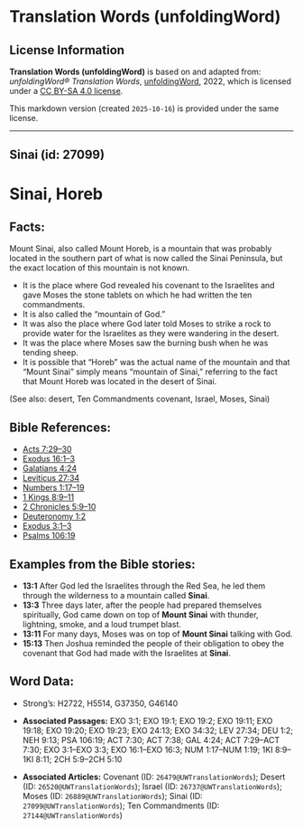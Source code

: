 # Translation Words (unfoldingWord)

## License Information

**Translation Words (unfoldingWord)** is based on and adapted from: _unfoldingWord® Translation Words_, [unfoldingWord](https://unfoldingword.org/utw), 2022, which is licensed under a [CC BY-SA 4.0 license](https://creativecommons.org/licenses/by-sa/4.0/legalcode.en).

This markdown version (created `2025-10-16`) is provided under the same license.



--------------------------------

## Sinai (id: 27099)

Sinai, Horeb
============

Facts:
------

Mount Sinai, also called Mount Horeb, is a mountain that was probably located in the southern part of what is now called the Sinai Peninsula, but the exact location of this mountain is not known.

* It is the place where God revealed his covenant to the Israelites and gave Moses the stone tablets on which he had written the ten commandments.
* It is also called the “mountain of God.”
* It was also the place where God later told Moses to strike a rock to provide water for the Israelites as they were wandering in the desert.
* It was the place where Moses saw the burning bush when he was tending sheep.
* It is possible that “Horeb” was the actual name of the mountain and that “Mount Sinai” simply means “mountain of Sinai,” referring to the fact that Mount Horeb was located in the desert of Sinai.

(See also: desert, Ten Commandments covenant, Israel, Moses, Sinai)

Bible References:
-----------------

* [Acts 7:29–30](https://ref.ly/Acts7:29-Acts7:30)
* [Exodus 16:1–3](https://ref.ly/Exod16:1-Exod16:3)
* [Galatians 4:24](https://ref.ly/Gal4:24)
* [Leviticus 27:34](https://ref.ly/Lev27:34)
* [Numbers 1:17–19](https://ref.ly/Num1:17-Num1:19)
* [1 Kings 8:9–11](https://ref.ly/1Kgs8:9-1Kgs8:11)
* [2 Chronicles 5:9–10](https://ref.ly/2Chr5:9-2Chr5:10)
* [Deuteronomy 1:2](https://ref.ly/Deut1:2)
* [Exodus 3:1–3](https://ref.ly/Exod3:1-Exod3:3)
* [Psalms 106:19](https://ref.ly/Ps106:19)

Examples from the Bible stories:
--------------------------------

* **13:1** After God led the Israelites through the Red Sea, he led them through the wilderness to a mountain called **Sinai**.
* **13:3** Three days later, after the people had prepared themselves spiritually, God came down on top of **Mount Sinai** with thunder, lightning, smoke, and a loud trumpet blast.
* **13:11** For many days, Moses was on top of **Mount Sinai** talking with God.
* **15:13** Then Joshua reminded the people of their obligation to obey the covenant that God had made with the Israelites at **Sinai**.

Word Data:
----------

* Strong’s: H2722, H5514, G37350, G46140

* **Associated Passages:** EXO 3:1; EXO 19:1; EXO 19:2; EXO 19:11; EXO 19:18; EXO 19:20; EXO 19:23; EXO 24:13; EXO 34:32; LEV 27:34; DEU 1:2; NEH 9:13; PSA 106:19; ACT 7:30; ACT 7:38; GAL 4:24; ACT 7:29–ACT 7:30; EXO 3:1–EXO 3:3; EXO 16:1–EXO 16:3; NUM 1:17–NUM 1:19; 1KI 8:9–1KI 8:11; 2CH 5:9–2CH 5:10
* **Associated Articles:** Covenant (ID: `26479@UWTranslationWords`); Desert (ID: `26520@UWTranslationWords`); Israel (ID: `26737@UWTranslationWords`); Moses (ID: `26889@UWTranslationWords`); Sinai (ID: `27099@UWTranslationWords`); Ten Commandments (ID: `27144@UWTranslationWords`)

